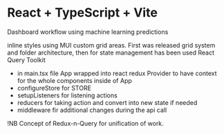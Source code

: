 # React + TypeScript + Vite
Dashboard workflow
using machine learning predictions

inline styles using MUI
custom grid areas.
First was released grid system and folder architecture,
then for state management has been used React Query Toolkit

- in main.tsx file App wrapped into react redux Provider to have context for the whole components inside of App
- configureStore for STORE
- setupListeners for listening actions 
- reducers for taking action and convert into new state if needed
- middleware fir additional changes during the api call

!NB Concept of Redux-n-Query for unification of work.